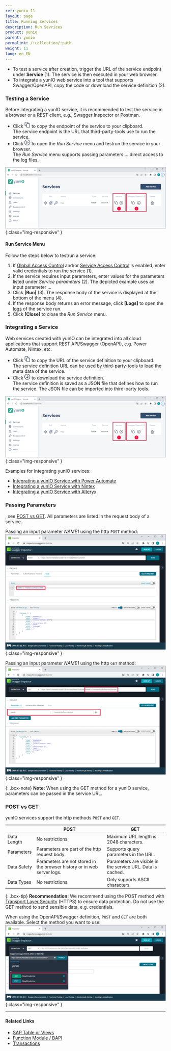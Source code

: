 ```yaml
---
ref: yunio-11
layout: page
title: Running Services
description: Run Sevrices
product: yunio
parent: yunio
permalink: /:collection/:path
weight: 11
lang: en_EN
---
```



- To test a service after creation, trigger the URL of the service endpoint under **Service** (1). The service is then executed in your web browser. <br>
- To integrate a yunIO web service into a tool that supports Swagger/OpenAPI, copy the code or download the service definition (2).


### Testing a Service

Before integrating a yunIO service, it is recommended to test the service in a browser or a REST client, e.g., Swagger Inspector or Postman.

- Click ![copy](/img/content/yunio/icons/copyURL.png) to copy the endpoint of the service to your clipboard.<br>
The service endpoint is the URL that third-party-tools use to run the service.
- Click ![copy](/img/content/yunio/icons/run.png) to open the *Run Service* menu and testrun the service in your browser.<br>
The *Run Service* menu supports passing parameters ... direct access to the log files.

![yunIO-Services](/img/content/yunio/yunio-run-services.png){:class="img-responsive" }

#### Run Service Menu

Follow the steps below to testrun a service:
1. If [Global Access Control](./access-control#global-access-control) and/or [Service Access Control](./access-control#service-access-control) is enabled, enter valid credentials to run the service (1).
2. If the service requires input parameters, enter values for the parameters listed under *Service parameters* (2).
The depicted example uses an input parameter ...
3. Click **[Run]** (3). The response body of the service is displayed at the bottom of the menu (4).
4. If the response body returns an error message, click **[Logs]** to open the [logs](./logs) of the service run.
5. Click **[Close]** to close the *Run Service* menu.

### Integrating a Service

Web services created with yunIO can be integrated into all cloud applications that support REST API/Swagger (OpenAPI), e.g. Power Automate, Nintex, etc.

- Click ![copy](/img/content/yunio/icons/copyURL.png) to copy the URL of the service definition to your clipboard.<br>
The service definition URL can be used by third-party-tools to load the meta data of the service.
- Click ![download](/img/content/yunio/icons/download.png) to download the service definition.<br>
The service definition is saved as a JSON file that defines how to run the service. 
The JSON file can be imported into third-party tools.

![yunIO-Services](/img/content/yunio/yunio-run-services.png){:class="img-responsive" }

Examples for integrating yunIO services:
- [Integrating a yunIO Service with Power Automate](https://kb.theobald-software.com/yunio/integrating-a-yunio-service-with-power-automate)
- [Integrating a yunIO Service with Nintex](https://kb.theobald-software.com/yunio/integrating-a-yunio-service-with-nintex)
- [Integrating a yunIO Service with Alteryx](https://kb.theobald-software.com/yunio/integrating-a-yunio-service-with-alteryx)

<!---
- [Running a yunIO Service in Postman](https://kb.theobald-software.com/yunio/running-a-yunio-service-in-postman)
- [Running a yunIO Service in Swagger Inspector](https://kb.theobald-software.com/yunio/running-a-yunio-service-in-swagger-inspector)
-->

### Passing Parameters

, see [POST vs GET](#post-vs-get).
All parameters are listed in the request body of a service.

Passing an input parameter *NAME1* using the http `POST` method:<br>
![yunIO-HTTP-POST](/img/content/yunio/http-post.png){:class="img-responsive" }

Passing an input parameter *NAME1* using the http `GET` method:<br>
![yunIO-HTTP-GET](/img/content/yunio/http-get.png){:class="img-responsive" }

{: .box-note}
**Note:** When using the GET method for a yunIO service, parameters can be passed in the service URL.

### POST vs GET
yunIO services support the http methods `POST` and `GET`.

|  | POST | GET |
|--|-----|------|
| Data Length | No restrictions. | Maximum URL length is 2048 characters. |
| Parameters | Parameters are part of the http request body. | Supports query parameters in the URL. | 
| Data Safety | Parameters are not stored in the browser history or in web server logs. | Parameters are visible in the service URL. Data is cached. | 
| Data Types | No restrictions. | Only supports ASCII characters. |

{: .box-tip}
**Recommendation:** We recommend using the POST method with [Transport Layer Security](./server-settings) (HTTPS) to ensure data protection. 
Do not use the GET method to send sensible data, e.g. credentials.

When using the OpenAPI/Swagger definition, `POST` and `GET` are both available. Select the method you want to use:<br>
![yunIO-HTTP-POST-GET](/img/content/yunio/http-post-get.png){:class="img-responsive" }


*****
#### Related Links
- [SAP Table or Views](./table-and-views)
- [Function Module / BAPI](./bapis-and-function-modules)
- [Transactions](./transactions)
